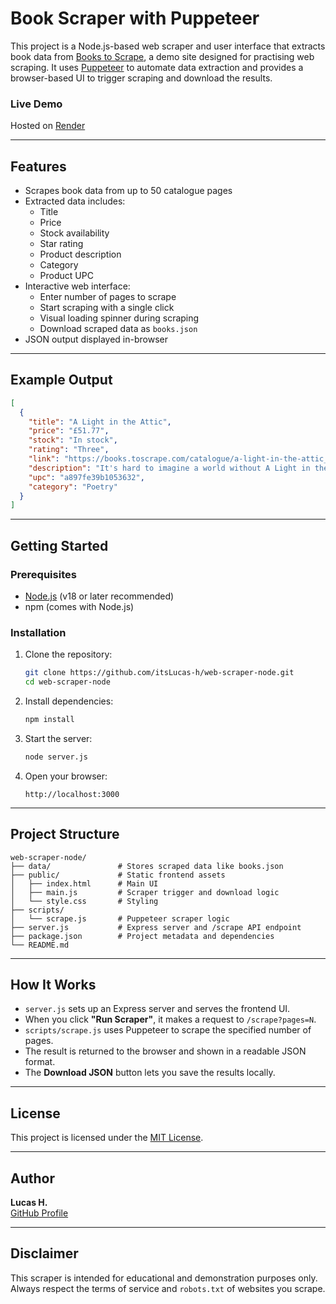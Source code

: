 # Book Scraper with Puppeteer

This project is a Node.js-based web scraper and user interface that extracts book data from [Books to Scrape](https://books.toscrape.com/), a demo site designed for practising web scraping. It uses [Puppeteer](https://pptr.dev/) to automate data extraction and provides a browser-based UI to trigger scraping and download the results.

### Live Demo

Hosted on [Render](https://web-scraper-node-nqwx.onrender.com)

---

## Features

- Scrapes book data from up to 50 catalogue pages
- Extracted data includes:
  - Title
  - Price
  - Stock availability
  - Star rating
  - Product description
  - Category
  - Product UPC
- Interactive web interface:
  - Enter number of pages to scrape
  - Start scraping with a single click
  - Visual loading spinner during scraping
  - Download scraped data as `books.json`
- JSON output displayed in-browser

---

## Example Output

```json
[
  {
    "title": "A Light in the Attic",
    "price": "£51.77",
    "stock": "In stock",
    "rating": "Three",
    "link": "https://books.toscrape.com/catalogue/a-light-in-the-attic_1000/index.html",
    "description": "It's hard to imagine a world without A Light in the Attic...",
    "upc": "a897fe39b1053632",
    "category": "Poetry"
  }
]
```

---

## Getting Started

### Prerequisites

- [Node.js](https://nodejs.org/) (v18 or later recommended)
- npm (comes with Node.js)

### Installation

1. Clone the repository:

   ```bash
   git clone https://github.com/itsLucas-h/web-scraper-node.git
   cd web-scraper-node
   ```

2. Install dependencies:

   ```bash
   npm install
   ```

3. Start the server:

   ```bash
   node server.js
   ```

4. Open your browser:

   ```
   http://localhost:3000
   ```

---

## Project Structure

```
web-scraper-node/
├── data/               # Stores scraped data like books.json
├── public/             # Static frontend assets
│   ├── index.html      # Main UI
│   ├── main.js         # Scraper trigger and download logic
│   └── style.css       # Styling
├── scripts/
│   └── scrape.js       # Puppeteer scraper logic
├── server.js           # Express server and /scrape API endpoint
├── package.json        # Project metadata and dependencies
└── README.md
```

---

## How It Works

- `server.js` sets up an Express server and serves the frontend UI.
- When you click **"Run Scraper"**, it makes a request to `/scrape?pages=N`.
- `scripts/scrape.js` uses Puppeteer to scrape the specified number of pages.
- The result is returned to the browser and shown in a readable JSON format.
- The **Download JSON** button lets you save the results locally.

---

## License

This project is licensed under the [MIT License](LICENSE).

---

## Author

**Lucas H.**  
[GitHub Profile](https://github.com/itsLucas-h)

---

## Disclaimer

This scraper is intended for educational and demonstration purposes only. Always respect the terms of service and `robots.txt` of websites you scrape.
